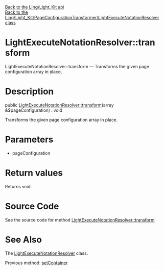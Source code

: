 [Back to the Ling/Light_Kit api](https://github.com/lingtalfi/Light_Kit/blob/master/doc/api/Ling/Light_Kit.md)<br>
[Back to the Ling\Light_Kit\PageConfigurationTransformer\LightExecuteNotationResolver class](https://github.com/lingtalfi/Light_Kit/blob/master/doc/api/Ling/Light_Kit/PageConfigurationTransformer/LightExecuteNotationResolver.md)


LightExecuteNotationResolver::transform
================



LightExecuteNotationResolver::transform — Transforms the given page configuration array in place.




Description
================


public [LightExecuteNotationResolver::transform](https://github.com/lingtalfi/Light_Kit/blob/master/doc/api/Ling/Light_Kit/PageConfigurationTransformer/LightExecuteNotationResolver/transform.md)(array &$pageConfiguration) : void




Transforms the given page configuration array in place.




Parameters
================


- pageConfiguration

    


Return values
================

Returns void.








Source Code
===========
See the source code for method [LightExecuteNotationResolver::transform](https://github.com/lingtalfi/Light_Kit/blob/master/PageConfigurationTransformer/LightExecuteNotationResolver.php#L52-L55)


See Also
================

The [LightExecuteNotationResolver](https://github.com/lingtalfi/Light_Kit/blob/master/doc/api/Ling/Light_Kit/PageConfigurationTransformer/LightExecuteNotationResolver.md) class.

Previous method: [setContainer](https://github.com/lingtalfi/Light_Kit/blob/master/doc/api/Ling/Light_Kit/PageConfigurationTransformer/LightExecuteNotationResolver/setContainer.md)<br>

